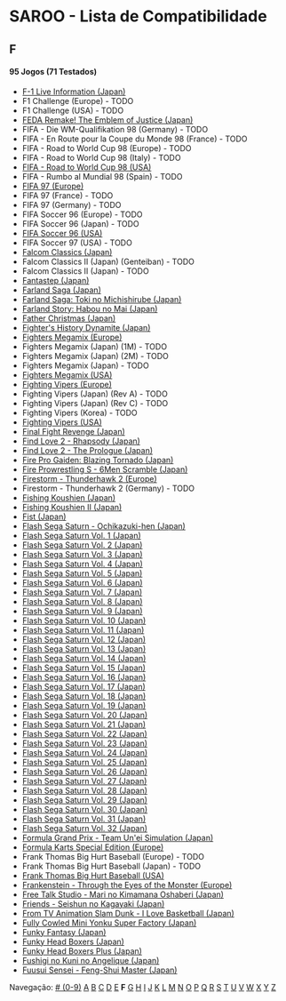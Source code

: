 # SAROO - Lista de Compatibilidade

## F

#### 95 Jogos (71 Testados)

- [F-1 Live Information (Japan)](../../../Regions/Retails/Japan/GS-9035/01/README.md)
- F1 Challenge (Europe) - TODO
- F1 Challenge (USA) - TODO
- [FEDA Remake! The Emblem of Justice (Japan)](../../../Regions/Retails/Japan/GS-9107/01/README.md)
- FIFA - Die WM-Qualifikation 98 (Germany) - TODO
- FIFA - En Route pour la Coupe du Monde 98 (France) - TODO
- FIFA - Road to World Cup 98 (Europe) - TODO
- FIFA - Road to World Cup 98 (Italy) - TODO
- [FIFA - Road to World Cup 98 (USA)](../../../Regions/Retails/USA/T-5025H/01/README.md)
- FIFA - Rumbo al Mundial 98 (Spain) - TODO
- [FIFA 97 (Europe)](../../../Regions/Retails/Europe/T-5017H/01/README.md)
- FIFA 97 (France) - TODO
- FIFA 97 (Germany) - TODO
- FIFA Soccer 96 (Europe) - TODO
- FIFA Soccer 96 (Japan) - TODO
- [FIFA Soccer 96 (USA)](../../../Regions/Retails/USA/T-5003H/01/README.md)
- FIFA Soccer 97 (USA) - TODO
- [Falcom Classics (Japan)](../../../Regions/Retails/Japan/T-31503G/01/README.md)
- Falcom Classics II (Japan) (Genteiban) - TODO
- Falcom Classics II (Japan) - TODO
- [Fantastep (Japan)](../../../Regions/Retails/Japan/GS-9107/01/README.md)
- [Farland Saga (Japan)](../../../Regions/Retails/Japan/T-32507G/01/README.md)
- [Farland Saga: Toki no Michishirube (Japan)](../../../Regions/Retails/Japan/T-32511G/01/README.md)
- [Farland Story: Habou no Mai (Japan)](../../../Regions/Retails/Japan/T-32505G/01/README.md)
- [Father Christmas (Japan)](../../../Regions/Retails/Japan/T-18504G/01/README.md)
- [Fighter's History Dynamite (Japan)](../../../Regions/Retails/Japan/GS-9107/01/README.md)
- [Fighters Megamix (Europe)](../../../Regions/Retails/Europe/MK-81073/01/README.md)
- Fighters Megamix (Japan) (1M) - TODO
- Fighters Megamix (Japan) (2M) - TODO
- Fighters Megamix (Japan) - TODO
- [Fighters Megamix (USA)](../../../Regions/Retails/USA/MK-81073/01/README.md)
- [Fighting Vipers (Europe)](../../../Regions/Retails/Europe/MK-81041/01/README.md)
- Fighting Vipers (Japan) (Rev A) - TODO
- Fighting Vipers (Japan) (Rev C) - TODO
- Fighting Vipers (Korea) - TODO
- [Fighting Vipers (USA)](../../../Regions/Retails/USA/MK-81041/01/README.md)
- [Final Fight Revenge (Japan)](../../../Regions/Retails/Japan/T-20605G/01/README.md)
- [Find Love 2 - Rhapsody (Japan)](../../../Regions/Retails/Japan/T-34605G/01/README.md)
- [Find Love 2 - The Prologue (Japan)](../../../Regions/Retails/Japan/T-34604G/01/README.md)
- [Fire Pro Gaiden: Blazing Tornado (Japan)](../../../Regions/Retails/Japan/T-4302G/01/README.md)
- [Fire Prowrestling S - 6Men Scramble (Japan)](../../../Regions/Retails/Japan/T-4308G/01/README.md)
- [Firestorm - Thunderhawk 2 (Europe)](../../../Regions/Retails/Europe/T-11501H00/01/README.md)
- Firestorm - Thunderhawk 2 (Germany) - TODO
- [Fishing Koushien (Japan)](../../../Regions/Retails/Japan/T-24901G/01/README.md)
- [Fishing Koushien II (Japan)](../../../Regions/Retails/Japan/T-24904G/01/README.md)
- [Fist (Japan)](../../../Regions/Retails/Japan/T-15015G/01/README.md)
- [Flash Sega Saturn - Ochikazuki-hen (Japan)](../../../Regions/Retails/Japan/610616699/01/README.md)
- [Flash Sega Saturn Vol. 1 (Japan)](../../../Regions/Retails/Japan/610616601/01/README.md)
- [Flash Sega Saturn Vol. 2 (Japan)](../../../Regions/Retails/Japan/610616602/01/README.md)
- [Flash Sega Saturn Vol. 3 (Japan)](../../../Regions/Retails/Japan/610616603/01/README.md)
- [Flash Sega Saturn Vol. 4 (Japan)](../../../Regions/Retails/Japan/610616604/01/README.md)
- [Flash Sega Saturn Vol. 5 (Japan)](../../../Regions/Retails/Japan/610616605/01/README.md)
- [Flash Sega Saturn Vol. 6 (Japan)](../../../Regions/Retails/Japan/610616606/01/README.md)
- [Flash Sega Saturn Vol. 7 (Japan)](../../../Regions/Retails/Japan/610616607/01/README.md)
- [Flash Sega Saturn Vol. 8 (Japan)](../../../Regions/Retails/Japan/610616608/01/README.md)
- [Flash Sega Saturn Vol. 9 (Japan)](../../../Regions/Retails/Japan/610616609/01/README.md)
- [Flash Sega Saturn Vol. 10 (Japan)](../../../Regions/Retails/Japan/610616610/01/README.md)
- [Flash Sega Saturn Vol. 11 (Japan)](../../../Regions/Retails/Japan/610616611/01/README.md)
- [Flash Sega Saturn Vol. 12 (Japan)](../../../Regions/Retails/Japan/610616612/01/README.md)
- [Flash Sega Saturn Vol. 13 (Japan)](../../../Regions/Retails/Japan/610616613/01/README.md)
- [Flash Sega Saturn Vol. 14 (Japan)](../../../Regions/Retails/Japan/610616614/01/README.md)
- [Flash Sega Saturn Vol. 15 (Japan)](../../../Regions/Retails/Japan/610616615/01/README.md)
- [Flash Sega Saturn Vol. 16 (Japan)](../../../Regions/Retails/Japan/610616616/01/README.md)
- [Flash Sega Saturn Vol. 17 (Japan)](../../../Regions/Retails/Japan/610616617/01/README.md)
- [Flash Sega Saturn Vol. 18 (Japan)](../../../Regions/Retails/Japan/610616618/01/README.md)
- [Flash Sega Saturn Vol. 19 (Japan)](../../../Regions/Retails/Japan/610616619/01/README.md)
- [Flash Sega Saturn Vol. 20 (Japan)](../../../Regions/Retails/Japan/610616620/01/README.md)
- [Flash Sega Saturn Vol. 21 (Japan)](../../../Regions/Retails/Japan/610616621/01/README.md)
- [Flash Sega Saturn Vol. 22 (Japan)](../../../Regions/Retails/Japan/610616622/01/README.md)
- [Flash Sega Saturn Vol. 23 (Japan)](../../../Regions/Retails/Japan/610616623/01/README.md)
- [Flash Sega Saturn Vol. 24 (Japan)](../../../Regions/Retails/Japan/610616624/01/README.md)
- [Flash Sega Saturn Vol. 25 (Japan)](../../../Regions/Retails/Japan/610616625/01/README.md)
- [Flash Sega Saturn Vol. 26 (Japan)](../../../Regions/Retails/Japan/610616626/01/README.md)
- [Flash Sega Saturn Vol. 27 (Japan)](../../../Regions/Retails/Japan/610616627/01/README.md)
- [Flash Sega Saturn Vol. 28 (Japan)](../../../Regions/Retails/Japan/610616628/01/README.md)
- [Flash Sega Saturn Vol. 29 (Japan)](../../../Regions/Retails/Japan/610616629/01/README.md)
- [Flash Sega Saturn Vol. 30 (Japan)](../../../Regions/Retails/Japan/610616630/01/README.md)
- [Flash Sega Saturn Vol. 31 (Japan)](../../../Regions/Retails/Japan/610616631/01/README.md)
- [Flash Sega Saturn Vol. 32 (Japan)](../../../Regions/Retails/Japan/610616632/01/README.md)
- [Formula Grand Prix - Team Un'ei Simulation (Japan)](../../../Regions/Retails/Japan/T-7309G/01/README.md)
- [Formula Karts Special Edition (Europe)](../../../Regions/Retails/Europe/MK-81282/01/README.md)
- Frank Thomas Big Hurt Baseball (Europe) - TODO
- Frank Thomas Big Hurt Baseball (Japan) - TODO
- [Frank Thomas Big Hurt Baseball (USA)](../../../Regions/Retails/USA/T-8138H/01/README.md)
- [Frankenstein - Through the Eyes of the Monster (Europe)](../../../Regions/Retails/Europe/T-12511H/01/README.md)
- [Free Talk Studio - Mari no Kimamana Oshaberi (Japan)](../../../Regions/Retails/Japan/T-20504G/01/README.md)
- [Friends - Seishun no Kagayaki (Japan)](../../../Regions/Retails/Japan/T-20109G/01/README.md)
- [From TV Animation Slam Dunk - I Love Basketball (Japan)](../../../Regions/Retails/Japan/T-13301G/01/README.md)
- [Fully Cowled Mini Yonku Super Factory (Japan)](../../../Regions/Retails/Japan/T-26407G/01/README.md)
- [Funky Fantasy (Japan)](../../../Regions/Retails/Japan/T-20002G/01/README.md)
- [Funky Head Boxers (Japan)](../../../Regions/Retails/Japan/T-20003G/01/README.md)
- [Funky Head Boxers Plus (Japan)](../../../Regions/Retails/Japan/T-20004G/01/README.md)
- [Fushigi no Kuni no Angelique (Japan)](../../../Regions/Retails/Japan/T-7634G/01/README.md)
- [Fuusui Sensei - Feng-Shui Master (Japan)](../../../Regions/Retails/Japan/T-21701G/01/README.md)

Navegação:
[# (0-9)](./09.md) [A](./A.md) [B](./B.md) [C](./C.md) [D](./D.md) [E](./E.md) **F** [G](./G.md) [H](./H.md) [I](./I.md) [J](./J.md) [K](./K.md) [L](./L.md) [M](./M.md) [N](./N.md) [O](./O.md) [P](./P.md) [Q](./Q.md) [R](./R.md) [S](./S.md) [T](./T.md) [U](./U.md) [V](./V.md) [W](./W.md) [X](./X.md) [Y](./Y.md) [Z](./Z.md)
